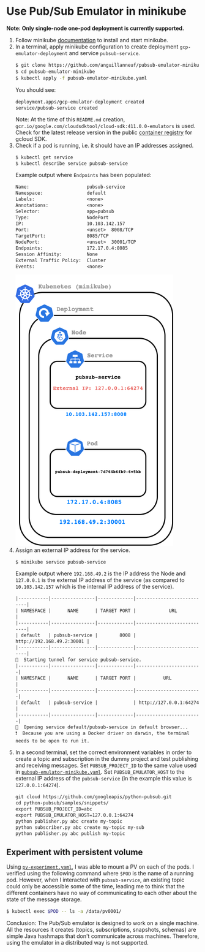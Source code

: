# Use Pub/Sub Emulator in minikube

**Note: Only single-node one-pod deployment is currently supported.**

1. Follow minikube [documentation] to install and start minikube.
2. In a terminal, apply minikube configuration to create deployment `gcp-emulator-deployment` and service `pubsub-service`.
   ```sh
   $ git clone https://github.com/anguillanneuf/pubsub-emulator-minikube.git
   $ cd pubsub-emulator-minikube
   $ kubectl apply -f pubsub-emulator-minikube.yaml
   ```
   You should see:
   ```
   deployment.apps/gcp-emulator-deployment created
   service/pubsub-service created
   ```
   Note: At the time of this `README.md` creation, `gcr.io/google.com/cloudsdktool/cloud-sdk:411.0.0-emulators` is used. Check for the latest release version in the public [container registry] for gcloud SDK.
3. Check if a pod is running, i.e. it should have an IP addresses assigned.
   ```
   $ kubectl get service
   $ kubectl describe service pubsub-service
   ```
   Example output where `Endpoints` has been populated:
   ```
   Name:                     pubsub-service
   Namespace:                default
   Labels:                   <none>
   Annotations:              <none>
   Selector:                 app=pubsub
   Type:                     NodePort
   IP:                       10.103.142.157
   Port:                     <unset>  8008/TCP
   TargetPort:               8085/TCP
   NodePort:                 <unset>  30001/TCP
   Endpoints:                172.17.0.4:8085
   Session Affinity:         None
   External Traffic Policy:  Cluster
   Events:                   <none>
   ```
   ![image](chart.png)
4. Assign an external IP address for the service.
   ```
   $ minikube service pubsub-service 
   ```
   Example output where `192.168.49.2` is the IP address the Node and `127.0.0.1` is the external IP address of the service (as compared to `10.103.142.157` which is the internal IP address of the service).
   ```
   |-----------|----------------|-------------|---------------------------|
   | NAMESPACE |      NAME      | TARGET PORT |            URL            |
   |-----------|----------------|-------------|---------------------------|
   | default   | pubsub-service |        8008 | http://192.168.49.2:30001 |
   |-----------|----------------|-------------|---------------------------|
   🏃  Starting tunnel for service pubsub-service.
   |-----------|----------------|-------------|------------------------|
   | NAMESPACE |      NAME      | TARGET PORT |          URL           |
   |-----------|----------------|-------------|------------------------|
   | default   | pubsub-service |             | http://127.0.0.1:64274 |
   |-----------|----------------|-------------|------------------------|
   🎉  Opening service default/pubsub-service in default browser...
   ❗  Because you are using a Docker driver on darwin, the terminal needs to be open to run it.
   ```
5. In a second terminal, set the correct environment variables in order to create a topic and subscription in the dummy project and test publishing and receiving messages. Set `PUBSUB_PROJECT_ID` to the same value used in [`pubsub-emulator-minikube.yaml`](pubsub-emulator-minikube.yaml). Set `PUBSUB_EMULATOR_HOST` to the external IP address of the `pubsub-service` (in the example this value is `127.0.0.1:64274`).
   ```
   git cloud https://github.com/googleapis/python-pubsub.git
   cd python-pubsub/samples/snippets/
   export PUBSUB_PROJECT_ID=abc
   export PUBSUB_EMULATOR_HOST=127.0.0.1:64274
   python publisher.py abc create my-topic
   python subscriber.py abc create my-topic my-sub
   python publisher.py abc publish my-topic 
   ```

## Experiment with persistent volume

Using [`pv-experiment.yaml`](pv-experiment.yaml), I was able to mount a PV on each of the pods. I verified using the following command where `$POD` is the name of a running pod. However, when I interacted with `pubsub-service`, an existing topic could only be accessible some of the time, leading me to think that the different containers have no way of communicating to each other about the state of the message storage.

```sh
$ kubectl exec $POD -- ls -a /data/pv0001/
```

Conclusion: The Pub/Sub emulator is designed to work on a single machine. All the resources it creates (topics, subscriptions, snapshots, schemas) are simple Java hashmaps that don't communicate across machines. Therefore, using the emulator in a distributed way is not supported.

[documentation]: https://minikube.sigs.k8s.io/docs/start/
[container registry]: https://console.cloud.google.com/gcr/images/google.com:cloudsdktool/GLOBAL/cloud-sdk?gcrImageListsize=30
